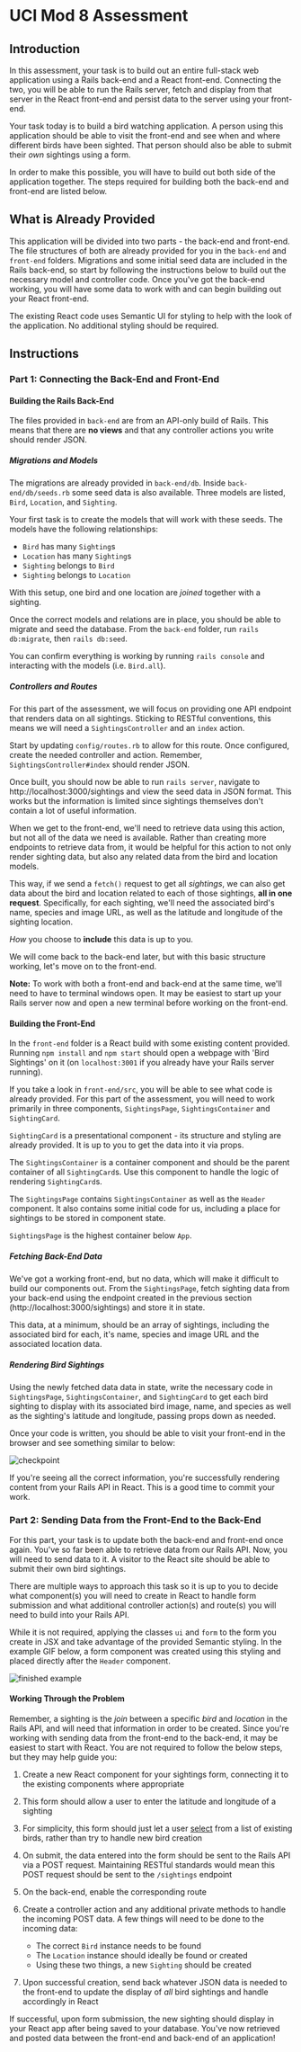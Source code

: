 # UCI Mod 8 Assessment

## Introduction

In this assessment, your task is to build out an entire full-stack web
application using a Rails back-end and a React front-end. Connecting the two, you
will be able to run the Rails server, fetch and display from that server in
the React front-end and persist data to the server using your front-end.

Your task today is to build a bird watching application. A person using this
application should be able to visit the front-end and see when and where
different birds have been sighted. That person should also be able to submit
their _own_ sightings using a form.

In order to make this possible, you will have to build out both side of the
application together. The steps required for building both the back-end and
front-end are listed below.

## What is Already Provided

This application will be divided into two parts - the back-end and front-end.
The file structures of both are already provided for you in the `back-end` and
`front-end` folders. Migrations and some initial seed data are included in the
Rails back-end, so start by following the instructions below to build out the
necessary model and controller code. Once you've got the back-end working, you
will have some data to work with and can begin building out your React
front-end.

The existing React code uses Semantic UI for styling to help with the look of
the application. No additional styling should be required.

## Instructions

### Part 1: Connecting the Back-End and Front-End

#### Building the Rails Back-End

The files provided in `back-end` are from an API-only build of Rails. This means
that there are **no views** and that any controller actions you write should
render JSON.

##### Migrations and Models

The migrations are already provided in `back-end/db`. Inside
`back-end/db/seeds.rb` some seed data is also available. Three models are
listed, `Bird`, `Location`, and `Sighting`.

Your first task is to create the models that will work with these seeds. The
models have the following relationships:

* `Bird` has many `Sighting`s
* `Location` has many `Sighting`s
* `Sighting` belongs to `Bird`
* `Sighting` belongs to `Location`

With this setup, one bird and one location are _joined_ together with a
sighting.

Once the correct models and relations are in place, you should be able to
migrate and seed the database. From the `back-end` folder, run
`rails db:migrate`, then `rails db:seed`.

You can confirm everything is working by running `rails console` and interacting
with the models (i.e. `Bird.all`).

##### Controllers and Routes

For this part of the assessment, we will focus on providing one API endpoint
that renders data on all sightings. Sticking to RESTful conventions, this means
we will need a `SightingsController` and an `index` action.

Start by updating `config/routes.rb` to allow for this route. Once configured,
create the needed controller and action. Remember, `SightingsController#index`
should render JSON.

Once built, you should now be able to run `rails server`, navigate to
http://localhost:3000/sightings and view the seed data in JSON format. This
works but the information is limited since sightings themselves don't contain
a lot of useful information.

When we get to the front-end, we'll need to retrieve data using this action, but
not all of the data we need is available. Rather than creating more endpoints to
retrieve data from, it would be helpful for this action to not only render
sighting data, but also any related data from the bird and location models.

This way, if we send a `fetch()` request to get all _sightings_, we can also get
data about the bird and location related to each of those sightings, **all in
one request**. Specifically, for each sighting, we'll need the associated bird's
name, species and image URL, as well as the latitude and longitude of the
sighting location.

_How_ you choose to **include** this data is up to you.

We will come back to the back-end later, but with this basic structure working,
let's move on to the front-end.

**Note:** To work with both a front-end and back-end at the same time, we'll
need to have to terminal windows open. It may be easiest to start up your Rails
server now and open a new terminal before working on the front-end.

#### Building the Front-End

In the `front-end` folder is a React build with some existing content provided.
Running `npm install` and `npm start` should open a webpage with 'Bird
Sightings' on it (on `localhost:3001` if you already have your Rails server
running).

If you take a look in `front-end/src`, you will be able to see what code is
already provided. For this part of the assessment, you will need to work
primarily in three components, `SightingsPage`, `SightingsContainer` and
`SightingCard`.

`SightingCard` is a presentational component - its structure and styling are
already provided. It is up to you to get the data into it via props.

The `SightingsContainer` is a container component and should be the parent
container of all `SightingCard`s. Use this component to handle the logic of
rendering `SightingCard`s.

The `SightingsPage` contains `SightingsContainer` as well as the `Header`
component. It also contains some initial code for us, including a place for
sightings to be stored in component state.

`SightingsPage` is the highest container below `App`.

##### Fetching Back-End Data

We've got a working front-end, but no data, which will make it difficult to
build our components out. From the `SightingsPage`, fetch sighting data
from your back-end using the endpoint created in the previous section
(http://localhost:3000/sightings) and store it in state.

This data, at a minimum, should be an array of sightings, including the
associated bird for each, it's name, species and image URL and the associated
location data.

##### Rendering Bird Sightings

Using the newly fetched data data in state, write the necessary code in
`SightingsPage`, `SightingsContainer`, and `SightingCard` to get each bird
sighting to display with its associated bird image, name, and species as well as
the sighting's latitude and longitude, passing props down as needed.

Once your code is written, you should be able to visit your front-end in the
browser and see something similar to below:

![checkpoint](./assets/checkpoint.png)

If you're seeing all the correct information, you're successfully rendering
content from your Rails API in React. This is a good time to commit your work.

### Part 2: Sending Data from the Front-End to the Back-End

For this part, your task is to update both the back-end and front-end once
again. You've so far been able to retrieve data from our Rails API. Now, you
will need to send data to it. A visitor to the React site should be able to
submit their own bird sightings.

There are multiple ways to approach this task so it is up to you to decide what
component(s) you will need to create in React to handle form submission and what
additional controller action(s) and route(s) you will need to build into your Rails
API.

While it is not required, applying the classes `ui` and  `form` to the form you
create in JSX and take advantage of the provided Semantic styling. In the
example GIF below, a form component was created using this styling and placed
directly after the `Header` component.

![finished example](./assets/finished-example.gif)

#### Working Through the Problem

Remember, a sighting is the _join_ between a specific _bird_ and _location_ in
the Rails API, and will need that information in order to be created. Since
you're working with sending data from the front-end to the back-end, it may be
easiest to start with React. You are not required to follow the below steps, but
they may help guide you:

1. Create a new React component for your sightings form, connecting it to the
   existing components where appropriate
2. This form should allow a user to enter the latitude and longitude of a
   sighting
3. For simplicity, this form should just let a user [select][] from a list of
   existing birds, rather than try to handle new bird creation
4. On submit, the data entered into the form should be sent to the Rails API via
   a POST request. Maintaining RESTful standards would mean this POST request
   should be sent to the `/sightings` endpoint
5. On the back-end, enable the corresponding route
6. Create a controller action and any additional private methods to handle the
   incoming POST data. A few things will need to be done to the incoming data:

    * The correct `Bird` instance needs to be found
    * The `Location` instance should ideally be found or created
    * Using these two things, a new `Sighting` should be created

7. Upon successful creation, send back whatever JSON data is needed to the
   front-end to update the display of _all_ bird sightings and handle accordingly
   in React

If successful, upon form submission, the new sighting should display in your
React app after being saved to your database. You've now retrieved and posted
data between the front-end and back-end of an application!

[select]: https://www.w3schools.com/tags/tag_select.asp
